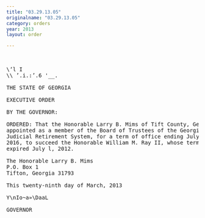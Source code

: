 ```yaml
---
title: "03.29.13.05"
originalname: "03.29.13.05"
category: orders
year: 2013
layout: order

---
```

<pre>
 

\‘l I
\\ ’.i.:’.6 '__.

THE STATE OF GEORGIA

EXECUTIVE ORDER

BY THE GOVERNOR:

ORDERED: That the Honorable Larry B. Mims of Tift County, Georgia, is
appointed as a member of the Board of Trustees of the Georgia
Judicial Retirement System, for a term of office ending July 1,
2016, to succeed the Honorable William M. Ray II, whose term
expired July l, 2012.

The Honorable Larry B. Mims
P.O. Box 1
Tifton, Georgia 31793

This twenty-ninth day of March, 2013

Y\nIo~a»\DaaL

GOVERNOR

</pre>
